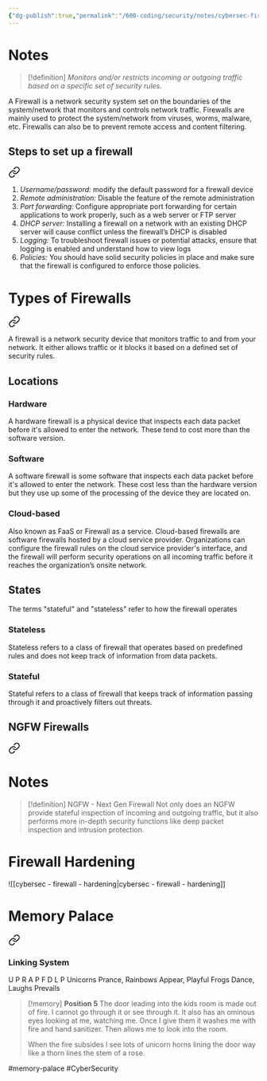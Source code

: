 ```yaml
---
{"dg-publish":true,"permalink":"/600-coding/security/notes/cybersec-firewall/"}
---
```


# Notes
> [!definition] 
*Monitors and/or restricts incoming or outgoing traffic based on a specific set of security rules.*

A Firewall is a network security system set on the boundaries of the system/network that monitors and controls network traffic. Firewalls are mainly used to protect the system/network from viruses, worms, malware, etc. Firewalls can also be to prevent remote access and content filtering.
## Steps to set up a firewall

<div class="transclusion internal-embed is-loaded"><a class="markdown-embed-link" href="/600-coding/security/notes/cybersec-firewall-setup/" aria-label="Open link"><svg xmlns="http://www.w3.org/2000/svg" width="24" height="24" viewBox="0 0 24 24" fill="none" stroke="currentColor" stroke-width="2" stroke-linecap="round" stroke-linejoin="round" class="svg-icon lucide-link"><path d="M10 13a5 5 0 0 0 7.54.54l3-3a5 5 0 0 0-7.07-7.07l-1.72 1.71"></path><path d="M14 11a5 5 0 0 0-7.54-.54l-3 3a5 5 0 0 0 7.07 7.07l1.71-1.71"></path></svg></a><div class="markdown-embed">




1. _Username/password:_ modify the default password for a firewall device
2. _Remote administration:_ Disable the feature of the remote administration
3. _Port forwarding:_ Configure appropriate port forwarding for certain applications to work properly, such as a web server or FTP server
4. _DHCP server:_ Installing a firewall on a network with an existing DHCP server will cause conflict unless the firewall’s DHCP is disabled
5. _Logging:_ To troubleshoot firewall issues or potential attacks, ensure that logging is enabled and understand how to view logs
6. _Policies:_ You should have solid security policies in place and make sure that the firewall is configured to enforce those policies.

</div></div>


# Types of Firewalls

<div class="transclusion internal-embed is-loaded"><a class="markdown-embed-link" href="/600-coding/security/notes/cybersec-firewall-types/" aria-label="Open link"><svg xmlns="http://www.w3.org/2000/svg" width="24" height="24" viewBox="0 0 24 24" fill="none" stroke="currentColor" stroke-width="2" stroke-linecap="round" stroke-linejoin="round" class="svg-icon lucide-link"><path d="M10 13a5 5 0 0 0 7.54.54l3-3a5 5 0 0 0-7.07-7.07l-1.72 1.71"></path><path d="M14 11a5 5 0 0 0-7.54-.54l-3 3a5 5 0 0 0 7.07 7.07l1.71-1.71"></path></svg></a><div class="markdown-embed">




A firewall is a network security device that monitors traffic to and from your network. It either allows traffic or it blocks it based on a defined set of security rules. 
## Locations
### Hardware
A hardware firewall is a physical device that inspects each data packet before it's allowed to enter the network.  These tend to cost more than the software version. 
### Software
A software firewall is some software that inspects each data packet before it's allowed to enter the network. These cost less than the hardware version but they use up some of the processing of the device they are located on. 
### Cloud-based
Also known as FaaS or Firewall as a service. Cloud-based firewalls are software firewalls hosted by a cloud service provider. Organizations can configure the firewall rules on the cloud service provider's interface, and the firewall will perform security operations on all incoming traffic before it reaches the organization’s onsite network. 
## States
The terms "stateful" and "stateless" refer to how the firewall operates
### Stateless
Stateless refers to a class of firewall that operates based on predefined rules and does not keep track of information from data packets.
### Stateful
Stateful refers to a class of firewall that keeps track of information passing through it and proactively filters out threats. 

## NGFW Firewalls

<div class="transclusion internal-embed is-loaded"><a class="markdown-embed-link" href="/600-coding/security/notes/cybersec-ngfw/" aria-label="Open link"><svg xmlns="http://www.w3.org/2000/svg" width="24" height="24" viewBox="0 0 24 24" fill="none" stroke="currentColor" stroke-width="2" stroke-linecap="round" stroke-linejoin="round" class="svg-icon lucide-link"><path d="M10 13a5 5 0 0 0 7.54.54l3-3a5 5 0 0 0-7.07-7.07l-1.72 1.71"></path><path d="M14 11a5 5 0 0 0-7.54-.54l-3 3a5 5 0 0 0 7.07 7.07l1.71-1.71"></path></svg></a><div class="markdown-embed">





# Notes
> [!definition] 
> NGFW - Next Gen Firewall
> Not only does an NGFW provide stateful inspection of incoming and outgoing traffic, but it also performs more in-depth security functions like deep packet inspection and intrusion protection.






</div></div>


</div></div>


# Firewall Hardening
![[cybersec - firewall - hardening\|cybersec - firewall - hardening]]
# Memory Palace

<div class="transclusion internal-embed is-loaded"><a class="markdown-embed-link" href="/600-coding/security/notes/cybersec-firewall-memory/" aria-label="Open link"><svg xmlns="http://www.w3.org/2000/svg" width="24" height="24" viewBox="0 0 24 24" fill="none" stroke="currentColor" stroke-width="2" stroke-linecap="round" stroke-linejoin="round" class="svg-icon lucide-link"><path d="M10 13a5 5 0 0 0 7.54.54l3-3a5 5 0 0 0-7.07-7.07l-1.72 1.71"></path><path d="M14 11a5 5 0 0 0-7.54-.54l-3 3a5 5 0 0 0 7.07 7.07l1.71-1.71"></path></svg></a><div class="markdown-embed">




### Linking System
U             P          R              A           P          F        D               L           P
Unicorns Prance, Rainbows Appear, Playful Frogs Dance, Laughs Prevails

> [!memory] 
> **Position 5**
> The door leading into the kids room is made out of fire. I cannot go through it or see through it. It also has an ominous eyes looking at me, watching me. Once I give them it washes me with fire and hand sanitizer. Then allows me to look into the room. 
>
>When the fire subsides I see lots of unicorn horns lining the door way like a thorn lines the stem of a rose. 
>
#memory-palace #CyberSecurity 

</div></div>

